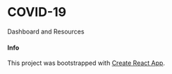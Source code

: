 # COVID-19
Dashboard and Resources

#### Info
This project was bootstrapped with [Create React App](https://github.com/facebook/create-react-app).